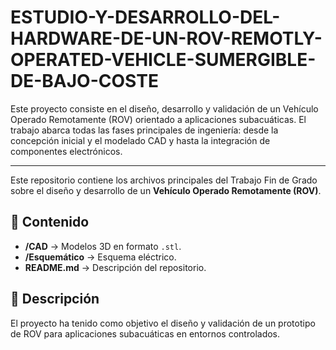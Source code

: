 # ESTUDIO-Y-DESARROLLO-DEL-HARDWARE-DE-UN-ROV-REMOTLY-OPERATED-VEHICLE-SUMERGIBLE-DE-BAJO-COSTE
Este proyecto consiste en el diseño, desarrollo y validación de un Vehículo Operado Remotamente (ROV) orientado a aplicaciones subacuáticas. El trabajo abarca todas las fases principales de ingeniería: desde la concepción inicial y el modelado CAD y hasta la integración de componentes electrónicos.

-------------------------------------------------------------------------------------------------------------------------------------------------------
Este repositorio contiene los archivos principales del Trabajo Fin de Grado sobre el diseño y desarrollo de un **Vehículo Operado Remotamente (ROV)**.

## 📂 Contenido
- **/CAD** → Modelos 3D en formato `.stl`.  
- **/Esquemático** → Esquema eléctrico.  
- **README.md** → Descripción del repositorio.  

## 📖 Descripción
El proyecto ha tenido como objetivo el diseño y validación de un prototipo de ROV para aplicaciones subacuáticas en entornos controlados.  
